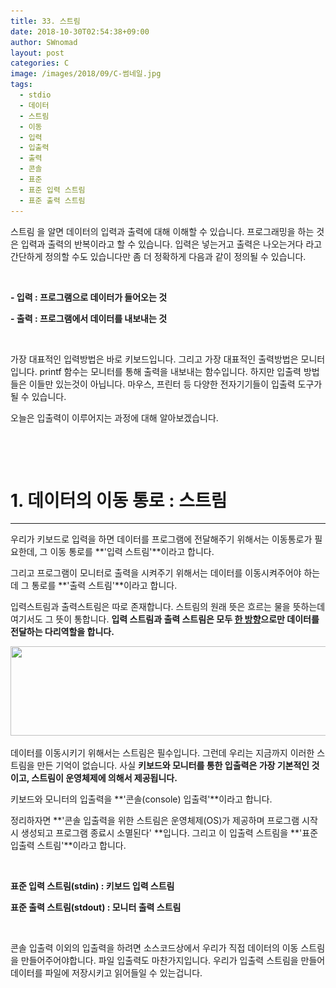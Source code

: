 ```yaml
---
title: 33. 스트림
date: 2018-10-30T02:54:38+09:00
author: SWnomad
layout: post
categories: C
image: /images/2018/09/C-썸네일.jpg
tags:
  - stdio
  - 데이터
  - 스트림
  - 이동
  - 입력
  - 입출력
  - 출력
  - 콘솔
  - 표준
  - 표준 입력 스트림
  - 표준 출력 스트림
---
```

스트림 을 알면 데이터의 입력과 출력에 대해 이해할 수 있습니다. 프로그래밍을 하는 것은 입력과 출력의 반복이라고 할 수 있습니다. 입력은 넣는거고 출력은 나오는거다 라고 간단하게 정의할 수도 있습니다만 좀 더 정확하게 다음과 같이 정의될 수 있습니다.

&nbsp;

**- 입력 : 프로그램으로 데이터가 들어오는 것**

**- 출력 : 프로그램에서 데이터를 내보내는 것**

&nbsp;

가장 대표적인 입력방법은 바로 키보드입니다. 그리고 가장 대표적인 출력방법은 모니터입니다. printf 함수는 모니터를 통해 출력을 내보내는 함수입니다. 하지만 입출력 방법들은 이들만 있는것이 아닙니다. 마우스, 프린터 등 다양한 전자기기들이 입출력 도구가 될 수 있습니다.

오늘은 입출력이 이루어지는 과정에 대해 알아보겠습니다.

&nbsp;

&nbsp;

# 1. 데이터의 이동 통로 : 스트림

* * *

우리가 키보드로 입력을 하면 데이터를 프로그램에 전달해주기 위해서는 이동통로가 필요한데, 그 이동 통로를 **'입력 스트림'**이라고 합니다.

그리고 프로그램이 모니터로 출력을 시켜주기 위해서는 데이터를 이동시켜주어야 하는데 그 통로를 **'출력 스트림'**이라고 합니다.

입력스트림과 출력스트림은 따로 존재합니다. 스트림의 원래 뜻은 흐르는 물을 뜻하는데 여기서도 그 뜻이 통합니다. **입력 스트림과 출력 스트림은 모두 <span style="text-decoration: underline;">한 방향</span>으로만 데이터를 전달하는 다리역할을 합니다.**

<img class="aligncenter  wp-image-1036" src="/images/2018/09/A.jpg" alt="" width="719" height="143" srcset="/images/2018/09/A.jpg 900w, /images/2018/09/A-300x60.jpg 300w, /images/2018/09/A-768x153.jpg 768w" sizes="(max-width: 719px) 100vw, 719px" /> 

데이터를 이동시키기 위해서는 스트림은 필수입니다. 그런데 우리는 지금까지 이러한 스트림을 만든 기억이 없습니다. 사실 **키보드와 모니터를 통한 입출력은 가장 기본적인 것이고, 스트림이 운영체제에 의해서 제공됩니다.**

키보드와 모니터의 입출력을 **'콘솔(console) 입출력'**이라고 합니다.

정리하자면 **'콘솔 입출력을 위한 스트림은 운영체제(OS)가 제공하며 프로그램 시작시 생성되고 프로그램 종료시 소멸된다' **입니다. 그리고 이 입출력 스트림을 **'표준 입출력 스트림'**이라고 합니다.

&nbsp;

**표준 입력 스트림(stdin) : 키보드 입력 스트림**

**표준 출력 스트림(stdout) : 모니터 출력 스트림**

&nbsp;

콘솔 입출력 이외의 입출력을 하려면 소스코드상에서 우리가 직접 데이터의 이동 스트림을 만들어주어야합니다. 파일 입출력도 마찬가지입니다. 우리가 입출력 스트림을 만들어 데이터를 파일에 저장시키고 읽어들일 수 있는겁니다.